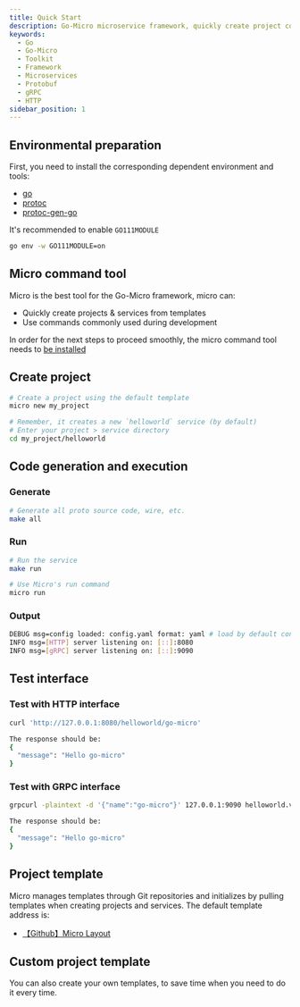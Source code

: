 ```yaml
---
title: Quick Start
description: Go-Micro microservice framework, quickly create project code, and generate Go engineering projects
keywords:
  - Go
  - Go-Micro
  - Toolkit
  - Framework
  - Microservices
  - Protobuf
  - gRPC
  - HTTP
sidebar_position: 1
---
```


## Environmental preparation
First, you need to install the corresponding dependent environment and tools:
- [go](https://golang.org/dl/)
- [protoc](https://github.com/protocolbuffers/protobuf)
- [protoc-gen-go](https://github.com/protocolbuffers/protobuf-go)

It's recommended to enable `GO111MODULE`
```bash
go env -w GO111MODULE=on
```

## Micro command tool
Micro is the best tool for the Go-Micro framework, micro can:
- Quickly create projects & services from templates
- Use commands commonly used during development

In order for the next steps to proceed smoothly, the micro command tool needs to [be installed](usage.md#Installation)

## Create project
```bash
# Create a project using the default template
micro new my_project

# Remember, it creates a new `helloworld` service (by default)
# Enter your project > service directory
cd my_project/helloworld
```
## Code generation and execution
### Generate
```bash
# Generate all proto source code, wire, etc.
make all
```

### Run
```bash
# Run the service
make run

# Use Micro's run command
micro run
```

### Output
```bash
DEBUG msg=config loaded: config.yaml format: yaml # load by default configs/config.yaml configuration file
INFO msg=[HTTP] server listening on: [::]:8080
INFO msg=[gRPC] server listening on: [::]:9090
```

## Test interface
### Test with HTTP interface
```bash
curl 'http://127.0.0.1:8080/helloworld/go-micro'

The response should be:
{
  "message": "Hello go-micro"
}
```

### Test with GRPC interface
```bash
grpcurl -plaintext -d '{"name":"go-micro"}' 127.0.0.1:9090 helloworld.v1.Greeter.SayHello

The response should be:
{
  "message": "Hello go-micro"
}
```

## Project template
Micro manages templates through Git repositories and initializes by pulling templates when creating projects and services. The default template address is:

* [【Github】Micro Layout](https://github.com/devexps/go-layout)

## Custom project template
You can also create your own templates, to save time when you need to do it every time.